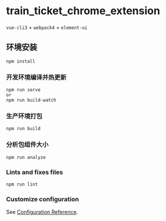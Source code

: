 # train_ticket_chrome_extension
`vue-cli3` + `webpack4` + `element-ui`

## 环境安装
```
npm install
```

### 开发环境编译并热更新
```
npm run serve
or
npm run build-watch
```

### 生产环境打包
```
npm run build
```

### 分析包组件大小
```
npm run analyze
```

### Lints and fixes files
```
npm run lint
```

### Customize configuration
See [Configuration Reference](https://cli.vuejs.org/config/).
